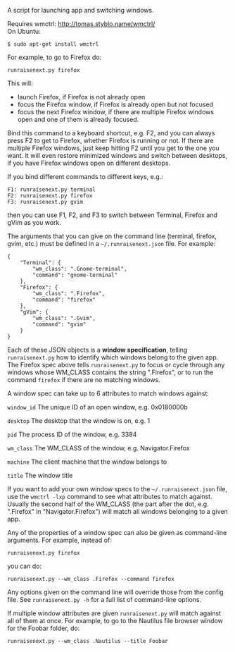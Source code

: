 A script for launching app and switching windows.

Requires wmctrl: <http://tomas.styblo.name/wmctrl/>  
On Ubuntu:

    $ sudo apt-get install wmctrl

For example, to go to Firefox do:

    runraisenext.py firefox

This will:

* launch Firefox, if Firefox is not already open
* focus the Firefox window, if Firefox is already open but not focused
* focus the next Firefox window, if there are multiple Firefox windows
  open and one of them is already focused.

Bind this command to a keyboard shortcut, e.g. F2, and you can always press F2
to get to Firefox, whether Firefox is running or not. If there are multiple
Firefox windows, just keep hitting F2 until you get to the one you want.
It will even restore minimized windows and switch between desktops, if you have
Firefox windows open on different desktops.

If you bind different commands to different keys, e.g.:

    F1: runraisenext.py terminal
    F2: runraisenext.py firefox
    F3: runraisenext.py gvim

then you can use F1, F2, and F3 to switch between Terminal, Firefox and gVim
as you work.

The arguments that you can give on the command line (terminal, firefox, gvim,
etc.) must be defined in a `~/.runraisenext.json` file. For example:

    {
        "Terminal": {
            "wm_class": ".Gnome-terminal",
            "command": "gnome-terminal"
        },
        "Firefox": {
            "wm_class": ".Firefox",
            "command": "firefox"
        },
        "gVim": {
            "wm_class": ".Gvim",
            "command": "gvim"
        }
    }

Each of these JSON objects is a **window specification**, telling
`runraisenext.py` how to identify which windows belong to the given app.
The Firefox spec above tells `runraisenext.py` to focus or cycle through any
windows whose WM_CLASS contains the string ".Firefox", or to run the command
`firefox` if there are no matching windows.

A window spec can take up to 6 attributes to match windows against:

`window_id`
  The unique ID of an open window, e.g. 0x0180000b

`desktop`
  The desktop that the window is on, e.g. 1

`pid`
  The process ID of the window, e.g. 3384

`wm_class`
  The WM_CLASS of the window, e.g. Navigator.Firefox

`machine`
  The client machine that the window belongs to

`title`
  The window title

If you want to add your own window specs to the `~/.runraisenext.json` file,
use the `wmctrl -lxp` command to see what attributes to match against.
Usually the second half of the WM_CLASS (the part after the dot, e.g.
".Firefox" in "Navigator.Firefox") will match all windows belonging to a given
app.

Any of the properties of a window spec can also be given as command-line
arguments. For example, instead of:

    runraisenext.py firefox

you can do:

    runraisenext.py --wm_class .Firefox --command firefox

Any options given on the command line will override those from the config
file. See `runraisenext.py -h` for a full list of command-line options.

If multiple window attributes are given `runraisenext.py` will match against
all of them at once. For example, to go to the Nautilus file browser window for
the Foobar folder, do:

    runraisenext.py --wm_class .Nautilus --title Foobar
